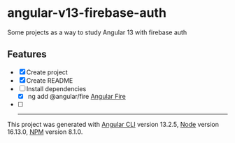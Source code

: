 # angular-v13-firebase-auth
Some projects as a way to study Angular 13 with firebase auth

## Features
- [x] Create project
- [x] Create README
- [ ] Install dependencies
    - [x] ng add @angular/fire [Angular Fire](https://www.npmjs.com/package/@angular/fire)
- [ ] ---

This project was generated with [Angular CLI](https://github.com/angular/angular-cli) version 13.2.5, [Node](https://nodejs.org/) version 16.13.0, [NPM](https://www.npmjs.com/) version 8.1.0.
